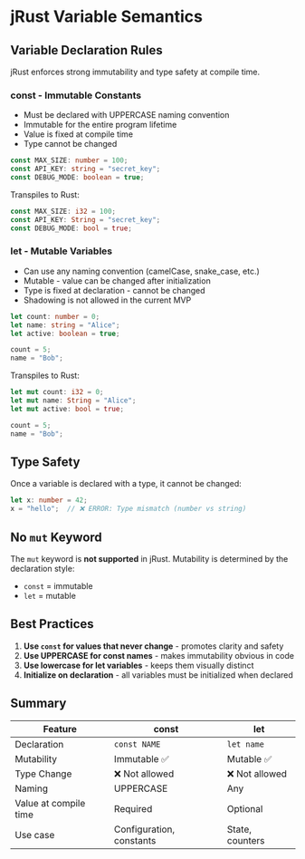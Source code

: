 # jRust Variable Semantics

## Variable Declaration Rules

jRust enforces strong immutability and type safety at compile time.

### const - Immutable Constants

- Must be declared with UPPERCASE naming convention
- Immutable for the entire program lifetime
- Value is fixed at compile time
- Type cannot be changed

```typescript
const MAX_SIZE: number = 100;
const API_KEY: string = "secret_key";
const DEBUG_MODE: boolean = true;
```

Transpiles to Rust:
```rust
const MAX_SIZE: i32 = 100;
const API_KEY: String = "secret_key";
const DEBUG_MODE: bool = true;
```

### let - Mutable Variables

- Can use any naming convention (camelCase, snake_case, etc.)
- Mutable - value can be changed after initialization
- Type is fixed at declaration - cannot be changed
- Shadowing is not allowed in the current MVP

```typescript
let count: number = 0;
let name: string = "Alice";
let active: boolean = true;

count = 5;
name = "Bob";
```

Transpiles to Rust:
```rust
let mut count: i32 = 0;
let mut name: String = "Alice";
let mut active: bool = true;

count = 5;
name = "Bob";
```

## Type Safety

Once a variable is declared with a type, it cannot be changed:

```typescript
let x: number = 42;
x = "hello";  // ❌ ERROR: Type mismatch (number vs string)
```

## No `mut` Keyword

The `mut` keyword is **not supported** in jRust. Mutability is determined by the declaration style:

- `const` = immutable
- `let` = mutable

## Best Practices

1. **Use `const` for values that never change** - promotes clarity and safety
2. **Use UPPERCASE for const names** - makes immutability obvious in code
3. **Use lowercase for let variables** - keeps them visually distinct
4. **Initialize on declaration** - all variables must be initialized when declared

## Summary

| Feature | const | let |
|---------|-------|-----|
| Declaration | `const NAME` | `let name` |
| Mutability | Immutable ✅ | Mutable ✅ |
| Type Change | ❌ Not allowed | ❌ Not allowed |
| Naming | UPPERCASE | Any |
| Value at compile time | Required | Optional |
| Use case | Configuration, constants | State, counters |
